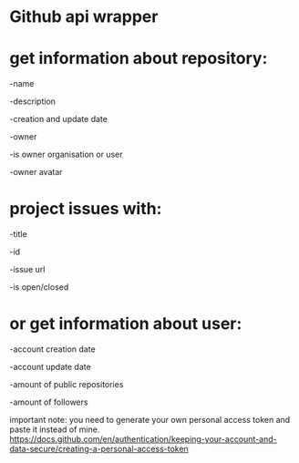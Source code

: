 # Github api wrapper
 
 # get information about repository:
 
  -name
  
  -description
  
  -creation and update date
  
  -owner
  
  -is owner organisation or user
  
  -owner avatar
  
# project issues with:
  
   -title
    
   -id
    
   -issue url
    
   -is open/closed
  
  
  # or get information about user:
  
   -account creation date
   
   -account update date
   
   -amount of public repositories
   
   -amount of followers
   
   
   important note: you need to generate your own personal access token and paste it instead of mine.
   https://docs.github.com/en/authentication/keeping-your-account-and-data-secure/creating-a-personal-access-token
